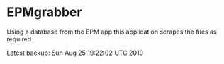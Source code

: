 # EPMgrabber
Using a database from the EPM app this application scrapes the files as required


Latest backup: Sun Aug 25 19:22:02 UTC 2019
